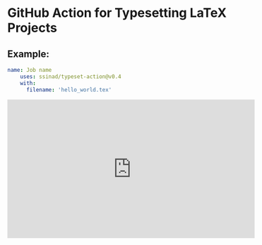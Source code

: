 # GitHub Action for Typesetting LaTeX Projects
## Example:
```yaml
name: Job name
    uses: ssinad/typeset-action@v0.4
    with:
      filename: 'hello_world.tex'
```

<iframe width="560" height="315" src="https://www.youtube.com/embed/CLUfa8qPhf0" frameborder="0" allow="accelerometer; autoplay; clipboard-write; encrypted-media; gyroscope; picture-in-picture" allowfullscreen></iframe>